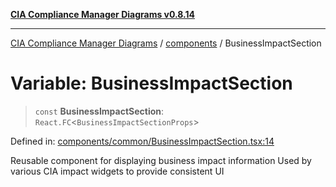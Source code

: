 [**CIA Compliance Manager Diagrams v0.8.14**](../../README.md)

***

[CIA Compliance Manager Diagrams](../../modules.md) / [components](../README.md) / BusinessImpactSection

# Variable: BusinessImpactSection

> `const` **BusinessImpactSection**: `React.FC`\<`BusinessImpactSectionProps`\>

Defined in: [components/common/BusinessImpactSection.tsx:14](https://github.com/Hack23/cia-compliance-manager/blob/257dd569f432a46611a1746c832a7e3d29232229/src/components/common/BusinessImpactSection.tsx#L14)

Reusable component for displaying business impact information
Used by various CIA impact widgets to provide consistent UI
